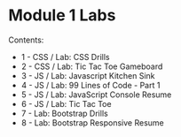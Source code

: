 # Module 1 Labs

Contents:
* 1 - CSS / Lab: CSS Drills
* 2 - CSS / Lab: Tic Tac Toe Gameboard
* 3 - JS / Lab: Javascript Kitchen Sink
* 4 - JS / Lab: 99 Lines of Code - Part 1
* 5 - JS / Lab: JavaScript Console Resume
* 6 - JS / Lab: Tic Tac Toe
* 7 - Lab: Bootstrap Drills
* 8 - Lab: Bootstrap Responsive Resume 